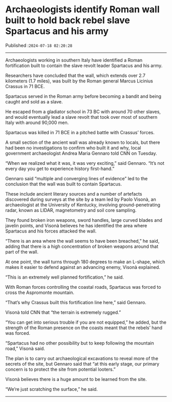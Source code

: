 # Archaeologists identify Roman wall built to hold back rebel slave Spartacus and his army

Published :`2024-07-18 02:20:28`

---

Archaeologists working in southern Italy have identified a Roman fortification built to contain the slave revolt leader Spartacus and his army.

Researchers have concluded that the wall, which extends over 2.7 kilometers (1.7 miles), was built by the Roman general Marcus Licinius Crassus in 71 BCE.

Spartacus served in the Roman army before becoming a bandit and being caught and sold as a slave.

He escaped from a gladiator school in 73 BC with around 70 other slaves, and would eventually lead a slave revolt that took over most of southern Italy with around 90,000 men.

Spartacus was killed in 71 BCE in a pitched battle with Crassus’ forces.

A small section of the ancient wall was already known to locals, but there had been no investigations to confirm who built it and why, local government archaeologist Andrea Maria Gennaro told CNN on Tuesday.

“When we realized what it was, it was very exciting,” said Gennaro. “It’s not every day you get to experience history first-hand.”

Gennaro said “multiple and converging lines of evidence” led to the conclusion that the wall was built to contain Spartacus.

These include ancient literary sources and a number of artefacts discovered during surveys at the site by a team led by Paolo Visonà, an archaeologist at the University of Kentucky, involving ground-penetrating radar, known as LIDAR, magnetometry and soil core sampling.

They found broken iron weapons, sword handles, large curved blades and javelin points, and Visonà believes he has identified the area where Spartacus and his forces attacked the wall.

“There is an area where the wall seems to have been breached,” he said, adding that there is a high concentration of broken weapons around that part of the wall.

At one point, the wall turns through 180 degrees to make an L-shape, which makes it easier to defend against an advancing enemy, Visonà explained.

“This is an extremely well planned fortification,” he said.

With Roman forces controlling the coastal roads, Spartacus was forced to cross the Aspromonte mountain.

“That’s why Crassus built this fortification line here,” said Gennaro.

Visonà told CNN that “the terrain is extremely rugged.”

“You can get into serious trouble if you are not equipped,” he added, but the strength of the Roman presence on the coasts meant that the rebels’ hand was forced.

“Spartacus had no other possibility but to keep following the mountain road,” Visonà said.

The plan is to carry out archaeological excavations to reveal more of the secrets of the site, but Gennaro said that “at this early stage, our primary concern is to protect the site from potential looters.”

Visonà believes there is a huge amount to be learned from the site.

“We’re just scratching the surface,” he said.

---

